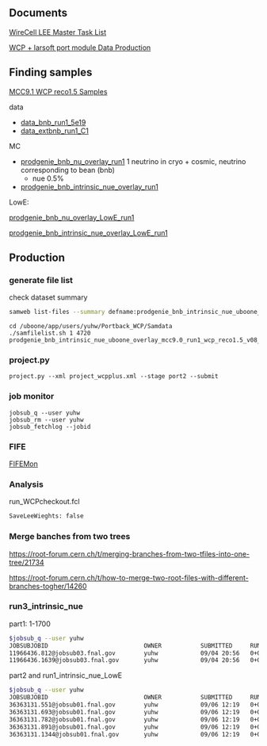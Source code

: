 

## Documents

[WireCell LEE Master Task List](https://docs.google.com/document/d/1X-nV4gox1uYCATGu71e4DvuiB27dGS5yVxeLTgr2iFM/edit)

[WCP + larsoft port module Data Production](https://docs.google.com/document/d/1Cr-QVRa4Js4jDhgpZDS-Nmt8R4mkRXrA_q8kSOZodcM/edit)





## Finding samples

[MCC9.1 WCP reco1.5 Samples](https://microboone-exp.fnal.gov/at_work/AnalysisTools/mc/mcc9.0/details_wcp_v28.html)

data

- [data_bnb_run1_5e19](https://microboone-exp.fnal.gov/at_work/AnalysisTools/mc/mcc9.0/xml/data,)
- [data_extbnb_run1_C1](https://microboone-exp.fnal.gov/at_work/AnalysisTools/mc/mcc9.0/xml/data,)

MC

- [prodgenie_bnb_nu_overlay_run1](https://microboone-exp.fnal.gov/at_work/AnalysisTools/mc/mcc9.0/xml/data,) 1 neutrino in cryo + cosmic, neutrino corresponding to bean (bnb)
  - nue 0.5%
- [prodgenie_bnb_intrinsic_nue_overlay_run1](https://microboone-exp.fnal.gov/at_work/AnalysisTools/mc/mcc9.0/xml/data,) 



LowE:

[prodgenie_bnb_nu_overlay_LowE_run1](https://microboone-exp.fnal.gov/at_work/AnalysisTools/mc/mcc9.0/xml/data,)

[prodgenie_bnb_intrinsic_nue_overlay_LowE_run1](https://microboone-exp.fnal.gov/at_work/AnalysisTools/mc/mcc9.0/xml/data,)



##  Production

### generate file list

check dataset summary

```bash
samweb list-files --summary defname:prodgenie_bnb_intrinsic_nue_uboone_overlay_mcc9.0_run1_wcp_reco1.5_v08_00_00_29_reco1.5_reco1.5
```



```
cd /uboone/app/users/yuhw/Portback_WCP/Samdata
./samfilelist.sh 1 4720 prodgenie_bnb_intrinsic_nue_uboone_overlay_mcc9.0_run1_wcp_reco1.5_v08_00_00_29_reco1.5_reco1.5
```

### project.py

```
project.py --xml project_wcpplus.xml --stage port2 --submit
```



### job monitor

```
jobsub_q --user yuhw
jobsub_rm --user yuhw
jobsub_fetchlog --jobid
```



### FIFE

[FIFEMon](https://fifemon.fnal.gov/monitor/d/000000116/user-batch-details?orgId=1&var-cluster=fifebatch&var-user=yuhw)

### Analysis

run_WCPcheckout.fcl

```bash
SaveLeeWieghts: false
```



### Merge banches from two trees

https://root-forum.cern.ch/t/merging-branches-from-two-tfiles-into-one-tree/21734

https://root-forum.cern.ch/t/how-to-merge-two-root-files-with-different-branches-togher/14260

### run3_intrinsic_nue

part1: 1-1700

```bash
$jobsub_q --user yuhw
JOBSUBJOBID                           OWNER           SUBMITTED     RUN_TIME   ST PRI SIZE CMD
11966436.812@jobsub03.fnal.gov        yuhw            09/04 20:56   0+06:00:07 H   0   1.5 port2-run3_intrinsic_nue-v08_00_00_42.sh_20200904_205616_2941473_0_1_wrap.sh 
11966436.1639@jobsub03.fnal.gov       yuhw            09/04 20:56   0+00:54:31 H   0   1.5 port2-run3_intrinsic_nue-v08_00_00_42.sh_20200904_205616_2941473_0_1_wrap.sh
```



part2 and run1_intrinsic_nue_LowE

```bash
$jobsub_q --user yuhw
JOBSUBJOBID                           OWNER           SUBMITTED     RUN_TIME   ST PRI SIZE CMD
36363131.551@jobsub01.fnal.gov        yuhw            09/06 12:19   0+06:00:04 H   0   1.7 port2-run3_intrinsic_nue_part2-v08_00_00_42.sh_20200906_121912_1548818_0_1_wrap.sh 
36363131.693@jobsub01.fnal.gov        yuhw            09/06 12:19   0+02:40:40 H   0   3.7 port2-run3_intrinsic_nue_part2-v08_00_00_42.sh_20200906_121912_1548818_0_1_wrap.sh 
36363131.782@jobsub01.fnal.gov        yuhw            09/06 12:19   0+01:55:12 H   0   3.2 port2-run3_intrinsic_nue_part2-v08_00_00_42.sh_20200906_121912_1548818_0_1_wrap.sh 
36363131.891@jobsub01.fnal.gov        yuhw            09/06 12:19   0+02:37:15 H   0   3.9 port2-run3_intrinsic_nue_part2-v08_00_00_42.sh_20200906_121912_1548818_0_1_wrap.sh 
36363131.1344@jobsub01.fnal.gov       yuhw            09/06 12:19   0+01:04:43 H   0   3.9 port2-run3_intrinsic_nue_part2-v08_00_00_42.sh_20200906_121912_1548818_0_1_wrap.sh
```

